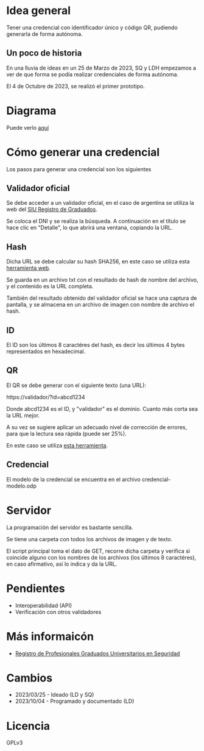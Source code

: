 # Idea general
Tener una credencial con identificador único y código QR, pudiendo generarla de forma autónoma.

## Un poco de historia

En una lluvia de ideas en un 25 de Marzo de 2023, SQ y LDH empezamos a ver de que forma se podía realizar credenciales de forma autónoma.

El 4 de Octubre de 2023, se realizó el primer prototipo.

# Diagrama
Puede verlo [aquí](https://github.com/xor-ar/rpgus/blob/main/diagrama.png)

# Cómo generar una credencial
Los pasos para generar una credencial son los siguientes

## Validador oficial
Se debe acceder a un validador oficial, en el caso de argentina se utiliza la web del [SIU Registro de Graduados](https://registrograduados.siu.edu.ar/).

Se coloca el DNI y se realiza la búsqueda. A continuación en el título se hace clic en "Detalle", lo que abrirá una ventana, copiando la URL.

## Hash
Dicha URL se debe calcular su hash SHA256, en este caso se utiliza esta [herramienta web](https://emn178.github.io/online-tools/sha256.html).

Se guarda en un archivo txt con el resultado de hash de nombre del archivo, y el contenido es la URL completa.

También del resultado obtenido del validador oficial se hace una captura de pantalla, y se almacena en un archivo de imagen con nombre de archivo el hash.

## ID
El ID son los últimos 8 caractéres del hash, es decir los últimos 4 bytes representados en hexadecimal.

## QR
El QR se debe generar con el siguiente texto (una URL):

https://validador/?id=abcd1234

Donde abcd1234 es el ID, y "validador" es el dominio. Cuanto más corta sea la URL mejor.

A su vez se sugiere aplicar un adecuado nivel de corrección de errores, para que la lectura sea rápida (puede ser 25%).

En este caso se utiliza [esta herramienta](https://danielgjackson.github.io/qrcodejs/).

## Credencial
El modelo de la credencial se encuentra en el archivo credencial-modelo.odp

# Servidor
La programación del servidor es bastante sencilla.

Se tiene una carpeta con todos los archivos de imagen y de texto.

El script principal toma el dato de GET, recorre dicha carpeta y verifica si coincide alguno con los nombres de los archivos (los últimos 8 caractéres), en caso afirmativo, así lo indica y da la URL.

# Pendientes
* Interoperabilidad (API)
* Verificación con otros validadores

# Más informaicón

* [Registro de Profesionales Graduados Universitarios en Seguridad](https://www.segulupa.com/registro-de-profesionales-graduados-universitarios-en-seguridad/)

# Cambios
* 2023/03/25 - Ideado (LD y SQ)
* 2023/10/04 - Programado y documentado (LD)

# Licencia
GPLv3
